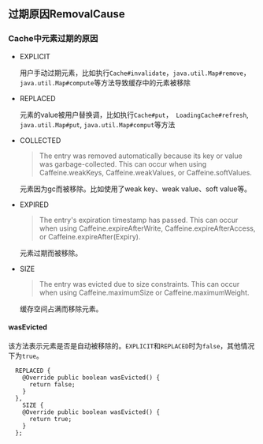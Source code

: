 ## 过期原因RemovalCause

### Cache中元素过期的原因

+ EXPLICIT

  用户手动过期元素，比如执行`Cache#invalidate`，`java.util.Map#remove`，`java.util.Map#compute`等方法导致缓存中的元素被移除

+ REPLACED

  元素的value被用户替换调，比如执行`Cache#put`，` LoadingCache#refresh`, `java.util.Map#put`, `java.util.Map#comput`等方法

+ COLLECTED

  > The entry was removed automatically because its key or value was garbage-collected. This can occur when using Caffeine.weakKeys, Caffeine.weakValues, or Caffeine.softValues.

  元素因为gc而被移除。比如使用了weak key、weak value、soft value等。

+ EXPIRED

  > The entry's expiration timestamp has passed. This can occur when using Caffeine.expireAfterWrite, Caffeine.expireAfterAccess, or Caffeine.expireAfter(Expiry).

  元素过期而被移除。

+ SIZE

  > The entry was evicted due to size constraints. This can occur when using Caffeine.maximumSize or Caffeine.maximumWeight.

  缓存空间占满而移除元素。



#### wasEvicted

该方法表示元素是否是自动被移除的。`EXPLICIT`和`REPLACED`时为`false`，其他情况下为`true`。

```
  REPLACED {
    @Override public boolean wasEvicted() {
      return false;
    }
  },
	SIZE {
    @Override public boolean wasEvicted() {
      return true;
    }
  };
```

